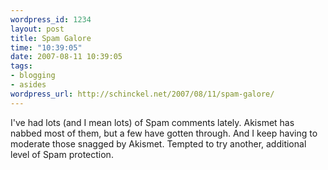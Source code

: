 ```yaml
--- 
wordpress_id: 1234
layout: post
title: Spam Galore
time: "10:39:05"
date: 2007-08-11 10:39:05
tags: 
- blogging
- asides
wordpress_url: http://schinckel.net/2007/08/11/spam-galore/
---
```

I've had lots (and I mean lots) of Spam comments lately. Akismet has nabbed most of them, but a few have gotten through. And I keep having to moderate those snagged by Akismet. Tempted to try another, additional level of Spam protection. 
